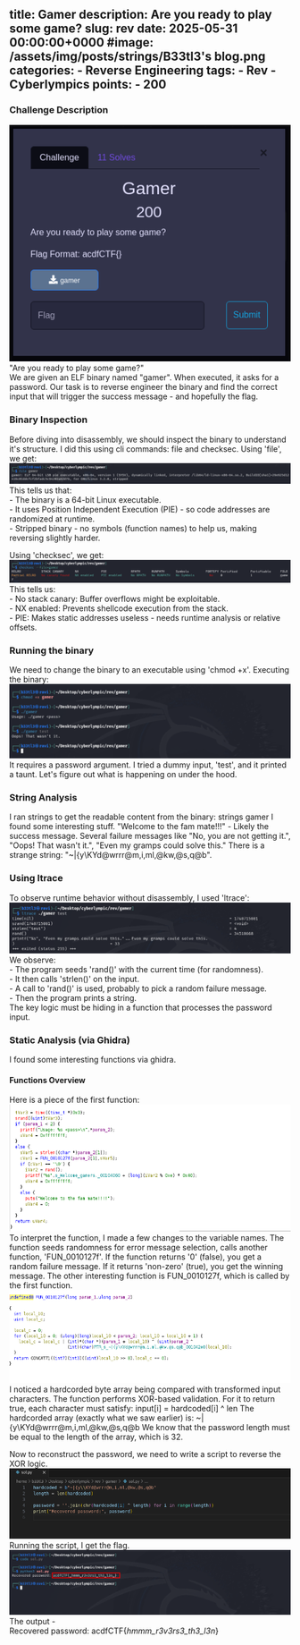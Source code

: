 title: Gamer
description: Are you ready to play some game?
slug: rev
date: 2025-05-31 00:00:00+0000
#image: /assets/img/posts/strings/B33tl3's blog.png
categories:
    - Reverse Engineering
tags:
    - Rev
    - Cyberlympics
points:
    - 200
---

### Challenge Description
![Challenge](/assets/img/posts/gamer/gamer.png) <br>
"Are you ready to play some game?" <br>
We are given an ELF binary named "gamer". When executed, it asks for a password. Our task is to reverse engineer the binary and find the correct input that will trigger the success message - and hopefully the flag.

### Binary Inspection
Before diving into disassembly, we should inspect the binary to understand it's structure. I did this using cli commands: file and checksec. 
Using 'file', we get: ![Challenge](/assets/img/posts/gamer/file.png) <br>
This tells us that: <br>
    - The binary is a 64-bit Linux executable. <br>
    - It uses Position Independent Execution (PIE) - so code addresses are randomized at runtime. <br>
    - Stripped binary - no symbols (function names) to help us, making reversing slightly harder. <br>

Using 'checksec', we get: <br> ![Challenge](/assets/img/posts/gamer/checksec.png) <br>
This tells us: <br>
    - No stack canary: Buffer overflows might be exploitable. <br>
    - NX enabled: Prevents shellcode execution from the stack. <br>
    - PIE: Makes static addresses useless - needs runtime analysis or relative offsets. <br>

### Running the binary
We need to change the binary to an executable using 'chmod +x'. Executing the binary: <br>![Challenge](/assets/img/posts/gamer/execute.png)  <br>
It requires a password argument. I tried a dummy input, 'test', and it printed a taunt. Let's figure out what is happening on under the hood.

### String Analysis
I ran strings to get the readable content from the binary: strings gamer
I found some interesting stuff. "Welcome to the fam mate!!!" - Likely the success message.
Several failure messages like "No, you are not getting it.", "Oops! That wasn't it.", "Even my gramps could solve this."
There is a strange string: "~|{y\KYd@wrrr@m,i,ml,@kw,@s,q@b". 

### Using ltrace
To observe runtime behavior without disassembly, I used 'ltrace': <br> ![Challenge](/assets/img/posts/gamer/ltrace.png) <br>
We observe: <br>
    - The program seeds 'rand()' with the current time (for randomness). <br>
    - It then calls 'strlen()' on the input. <br>
    - A call to 'rand()' is used, probably to pick a random failure message. <br>
    - Then the program prints a string. <br>
The key logic must be hiding in a function that processes the password input.

### Static Analysis (via Ghidra)
I found some interesting functions via ghidra.
#### Functions Overview
Here is a piece of the first function: <br> ![Challenge](/assets/img/posts/gamer/main.png) <br>
To interpret the function, I made a few changes to the variable names. The function seeds randomness for error message selection, calls another function, 'FUN_0010127f'. 
If the function returns '0' (false), you get a random failure message. If it returns 'non-zero' (true), you get the winning message.
The other interesting function is FUN_0010127f, which is called by the first function.
![Challenge](/assets/img/posts/gamer/func.png) <br>
I noticed a hardcorded byte array being compared with transformed input characters. The function performs XOR-based validation. For it to return true, each character must satisfy: input[i] = hardcoded[i] ^ len
The hardcorded array (exactly what we saw earlier) is: ~|{y\KYd@wrrr@m,i,ml,@kw,@s,q@b
We know that the password length must be equal to the length of the array, which is 32.

Now to reconstruct the password, we need to write a script to reverse the XOR logic. <br>
![Challenge](/assets/img/posts/gamer/code.png) <br>
Running the script, I get the flag. <br>
![Challenge](/assets/img/posts/gamer/result.png) <br>
The output - <br>
Recovered password: acdfCTF{_hmmm_r3v3rs3_th3_l3n_}
